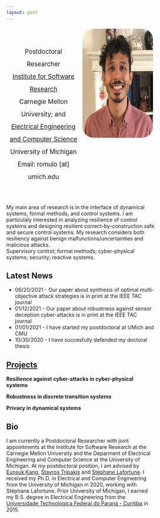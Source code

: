 ```yaml
---
layout: post
---
```


<link rel="stylesheet" href="https://cdn.jsdelivr.net/gh/jpswalsh/academicons@1/css/academicons.min.css">
<link rel="stylesheet" href="https://cdnjs.cloudflare.com/ajax/libs/font-awesome/4.7.0/css/font-awesome.min.css">

<style>
* {
  box-sizing: border-box;
}

/* Create two equal columns that floats next to each other */
.column {
  padding: 5px;
  float: left;
}
.left {
  width: 50%;
}

.right {
  width: 50%;
}
/* Clear floats after the columns */
.row:after {
  content: "";
  display: table;
  clear: both;
}
p.small {
  line-height: 2;
}

p.big {
  line-height: 1.8;
}


/*STRAVA DATA FROM https://www.frontendhero.dev/tutorial/strava-widget/*/
.strava-widget {
   float: left;
   width: 100%;
}
   .strava-stats {
      border-top: 1px solid #ccc;
      border-right: 1px solid #ccc;
   }
      .strava-stats .caption {
         background: #dbdada;
         font-weight: bold;
      }
         .strava-stats th,
         .strava-stats td {
            padding: 15px;
            border-left: 1px solid #ccc;
            border-bottom: 1px solid #ccc;
            width: calc(100% / 6)
         }
         .strava-stats .heading {
            background: #dbdadac7;
            font-weight: bold;
            text-align: center;
}


/*SOCIAL MEDIA BUTTONS*/

.sm_icon{
  width: 50px;
  /* the height is adjusted automatically*/
}
.ai {
  padding: 20px;
  font-size: 40px;
  width: 50px;
  text-align: center;
  text-decoration: none;
}

/* Add a hover effect if you want */
.ai:hover {
  opacity: 0.7;
}
.fa {
  padding: 20px;
  font-size:30px;
  width: 50px;
  text-align: center;
  text-decoration: none;
}

/* Add a hover effect if you want */
.fa:hover {
  opacity: 0.7;
}

img.rounded-corners {
  border-radius: 30px;
}


</style>

<div class="bio">
	<div class = "row">
		<div class = "column left" style="margin-top: 2em;">	
			<div class = "contact"> 
				<p class="small" style="font-size:17px;text-align:center">Postdoctoral Researcher<br>
				<a href = "https://www.isri.cmu.edu/">Institute for Software Research</a><br> Carnegie Mellon University; and<br>
				<a href = "https://ece.engin.umich.edu/">Electrical Engineering and Computer Science</a><br> University of Michigan<br>
        Email: romulo [at] umich.edu
        </p>
      </div>
      <div class = "icons" style="margin-top: -2em;margin-left: 4em">
        <!-- <a class="fa fa-envelope" href="mailto:romulo@umich.edu"></a> -->
        <a class="ai ai-google-scholar-square ai-3x" href="https://scholar.google.com/citations?user=IVN60_4AAAAJ&hl=en"></a>
        <a class="fa fa-github" href="https://github.com/romulo-goes"></a>
        <a class="fa fa-book" href="https://www.goodreads.com/user/show/126601317-romulo-meira-goes"></a>
			</div>
		</div>
		<div class = "column right">
			<div class = "img"><img src="/assets/images/rmg-2020.jpg" style="width:300px;height:296px;" class="rounded-corners"></div>
		</div>
	</div>
  

</div>

<div class = "Research">
	<p>
		My main area of research is in the interface of dynamical systems, formal methods, and control systems.
		I am particulaly interested in analyzing resilience of control systems and designing resilient correct-by-construction safe and secure control systems.
		My research considers both resiliency against benign malfunctions/uncertainties and malicious attacks.<br>
		Supervisory control; formal methods; cyber-physical systems; security; reactive systems.
</p>
</div>

<div class= "News">
	<h2>Latest News</h2>
  <ul>
  <li>06/20/2021 - Our paper about synthesis of optimal multi-objective attack strategies is in print at the IEEE TAC journal</li>
  <li>01/12/2021 - Our paper about robustness against sensor deception cyber-attacks is in print at the IEEE TAC journal</li>
  <li>01/01/2021 - I have started my postdoctoral at UMich and CMU</li>
  <li>10/30/2020 - I have succesfully defended my doctoral thesis</li>
</ul>
</div>

<div class= "Projects">
	<h2><a href = "{{ site.baseurl }}/projects">Projects</a></h2>
	<p><strong> Resilience against cyber-attacks in cyber-physical systems</strong></p>
	<p><strong> Robustness in discrete transition systems</strong></p>
	<p><strong> Privacy in dynamical systems</strong></p>
</div>

<div class = "Bio">
<h2>Bio</h2>
<p>
	I am currently a Postdoctoral Researcher with joint appointments at the Institute for Software Research at the Carnegie Mellon University and the Deparment of Electrical Engineering and Computer Science at the University of Michigan. 
	At my postdoctoral position, I am advised by <a href = "https://eskang.github.io/">Eunsuk Kang</a>, <a href = "https://www.khoury.northeastern.edu/people/stavros-tripakis/">Stavros Tripakis</a> and <a href = "https://wiki.eecs.umich.edu/stephane/index.php/Main_Page">Stéphane Lafortune</a>.
	I received my Ph.D. in Electrical and Computer Engineering from the University of Michigan in 2020, working with Stéphane Lafortune.
	Prior University of Michigan, I earned my B.S. degree in Electrical Engineering from the <a href = "http://portal.utfpr.edu.br/campus/curitiba">Universidade Technológica Federal do Paraná - Curitiba</a> in 2015.
</p>
</div>


<!-- 
<div class="strava-widget">
   <table class="strava-stats">
      <tr>
         <th class="caption" colspan="6">Weekly running stats</th>
      </tr>
      <tr>
         <td>Runs</td> 
         <td><strong><?php echo $all_run_totals['count']; ?></strong></td>
      </tr>
      <tr>
         <td>Distance</td> 
         <td><strong><?php echo $all_run_totals['distance']; ?></strong></td>
      </tr>
   </table>
</div> -->